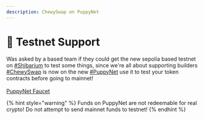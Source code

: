 ```yaml
---
description: ChewySwap on PuppyNet
---
```


# 🧪 Testnet Support

Was asked by a based team if they could get the new sepolia based testnet on [#Shibarium](https://twitter.com/hashtag/Shibarium?src=hashtag\_click) to test some things, since we're all about supporting builders [#ChewySwap](https://twitter.com/hashtag/ChewySwap?src=hashtag\_click) is now on the new [#PuppyNet](https://twitter.com/hashtag/PuppyNet?src=hashtag\_click) use it to test your token contracts before going to mainnet!\
[\
PuppyNet Faucet](https://shibarium.shib.io/faucet)

{% hint style="warning" %}
Funds on PuppyNet are not redeemable for real crypto! Do not attempt to send mainnet funds to testnet!
{% endhint %}
